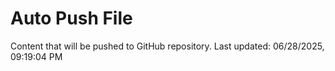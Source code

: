 # Auto Push File

Content that will be pushed to GitHub repository.
Last updated: 06/28/2025, 09:19:04 PM